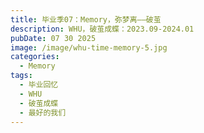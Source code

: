 ```yaml
---
title: 毕业季07：Memory，弥梦离——破茧
description: WHU，破茧成蝶：2023.09-2024.01
pubDate: 07 30 2025
image: /image/whu-time-memory-5.jpg
categories:
  - Memory
tags:
  - 毕业回忆
  - WHU
  - 破茧成蝶
  - 最好的我们
---
```

